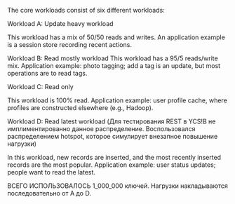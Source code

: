 The core workloads consist of six different workloads:

Workload A: Update heavy workload

This workload has a mix of 50/50 reads and writes. An application example is a session store recording recent actions.

Workload B: Read mostly workload
This workload has a 95/5 reads/write mix. Application example: photo tagging; add a tag is an update, but most operations are to read tags.

Workload C: Read only

This workload is 100% read. Application example: user profile cache, where profiles are constructed elsewhere (e.g., Hadoop).

Workload D: Read latest workload (Для тестирования REST в YCS!B не имплиментированно данное распределение.
Воспользовался распределением hotspot, которое симулирует внезапное повышение нагрузки)

In this workload, new records are inserted, and the most recently inserted records are the most popular. Application example: user status updates; people want to read the latest.

ВСЕГО ИСПОЛЬЗОВАЛОСЬ 1_000_000 ключей. 
Нагрузки накладываются последовательно от A до D. 
